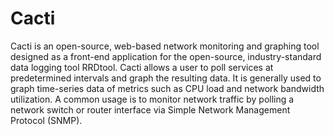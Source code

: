 # Cacti


Cacti is an open-source, web-based network monitoring and graphing tool
designed as a front-end application for the open-source,
industry-standard data logging tool RRDtool. Cacti allows a user to poll
services at predetermined intervals and graph the resulting data. It is
generally used to graph time-series data of metrics such as CPU load and
network bandwidth utilization. A common usage is to monitor network
traffic by polling a network switch or router interface via Simple
Network Management Protocol (SNMP).

